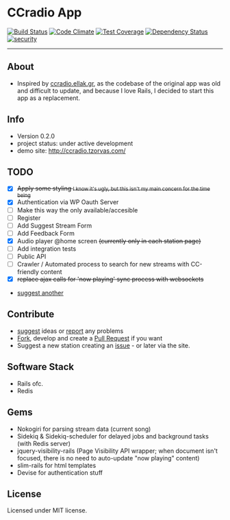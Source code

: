 # CCradio App

[![Build Status](https://travis-ci.org/atzorvas/ccradio.svg)](https://travis-ci.org/atzorvas/ccradio) [![Code Climate](https://codeclimate.com/github/atzorvas/ccradio/badges/gpa.svg)](https://codeclimate.com/github/atzorvas/ccradio) [![Test Coverage](https://codeclimate.com/github/atzorvas/ccradio/badges/coverage.svg)](https://codeclimate.com/github/atzorvas/ccradio/coverage) [![Dependency Status](https://gemnasium.com/atzorvas/ccradio.svg)](https://gemnasium.com/atzorvas/ccradio) [![security](https://hakiri.io/github/atzorvas/ccradio/master.svg)](https://hakiri.io/github/atzorvas/ccradio/master)

---

## About
- Inspired by [ccradio.ellak.gr](https://ccradio.ellak.gr/), as the codebase of the original app was old and difficult to update, and because I love Rails, I decided to start this app as a replacement.

## Info
- Version 0.2.0
- project status: under active development
- demo site: http://ccradio.tzorvas.com/

## TODO
- [x] <s>Apply some styling <small>I know it's ugly, but this isn't my main concern for the time being</small></s>
- [x] Authentication via WP Oauth Server
 - [ ] Make this way the only available/accesible
 - [ ] Register
- [ ] Add Suggest Stream Form
- [ ] Add Feedback Form
- [x] Audio player @home screen <s>(currently only in each station page)</s>
- [ ] Add integration tests
- [ ] Public API
- [ ] Crawler / Automated process to search for new streams with CC-friendly content
- [x] <s>replace ajax calls for 'now playing' sync process with websockets</s>
- [suggest another](https://github.com/atzorvas/ccradio/issues/new)

## Contribute
- [suggest](https://github.com/atzorvas/ccradio/issues/new) ideas or [report](https://github.com/atzorvas/ccradio/issues/new) any problems
- [Fork](https://github.com/atzorvas/ccradio/edit/master/README.md#fork-destination-box), develop and create a [Pull Request](https://github.com/atzorvas/ccradio/compare) if you want
- Suggest a new station creating an [issue](https://github.com/atzorvas/ccradio/issues/new) - or later via the site.

## Software Stack
- Rails ofc.
- Redis

## Gems
- Nokogiri for parsing stream data (current song)
- Sidekiq & Sidekiq-scheduler for delayed jobs and background tasks (with Redis server)
- jquery-visibility-rails (Page Visibility API wrapper; when document isn't focused, there is no need to auto-update "now playing" content)
- slim-rails for html templates
- Devise for authentication stuff

## License
Licensed under MIT license.
